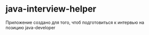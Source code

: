 # java-interview-helper
Приложение создано для того, чтоб подготовиться к интервью на позицию java-developer

